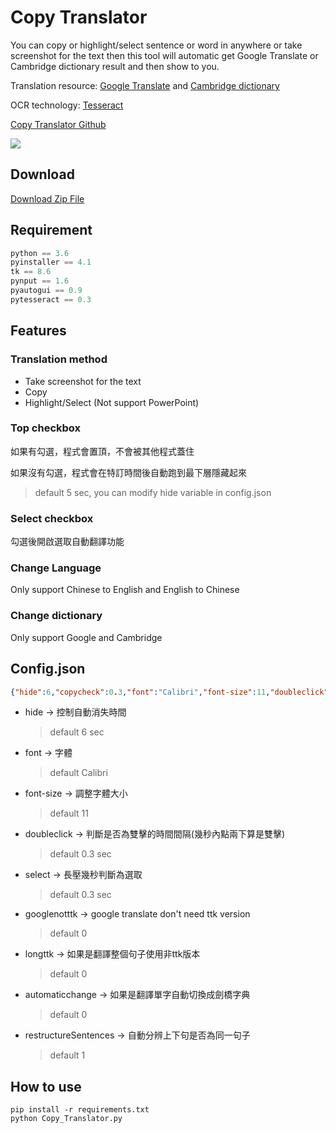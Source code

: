 # Copy Translator
You can copy or highlight/select sentence or word in anywhere or take screenshot for the text then this tool will automatic get Google Translate or Cambridge dictionary result and then show to you.


Translation resource: [Google Translate](https://translate.google.com.tw) and [Cambridge dictionary](https://dictionary.cambridge.org)

OCR technology: [Tesseract](https://github.com/tesseract-ocr/tesseract)

[Copy Translator Github](https://github.com/Coolshanlan/Copy-Translator)

![](https://github.com/Coolshanlan/Copy-Translator/blob/master/image/demo.gif)
## Download
[Download Zip File](https://drive.google.com/file/d/1CbpNgjE-orV_lMsCHhLgwArKOLc_ZSAt/view?usp=sharing)

## Requirement
``` python
python == 3.6
pyinstaller == 4.1
tk == 8.6
pynput == 1.6
pyautogui == 0.9
pytesseract == 0.3
```

## Features
### Translation method
- Take screenshot for the text
- Copy
- Highlight/Select (Not support PowerPoint)
### Top checkbox
如果有勾選，程式會置頂，不會被其他程式蓋住

如果沒有勾選，程式會在特訂時間後自動跑到最下層隱藏起來
> default 5 sec, you can modify hide variable in config.json
### Select checkbox
勾選後開啟選取自動翻譯功能
### Change Language
Only support Chinese to English and English to Chinese
### Change dictionary
Only support Google and Cambridge

## Config.json
``` json
{"hide":6,"copycheck":0.3,"font":"Calibri","font-size":11,"doubleclick":0.3,"select":0.3,"googlenotttk":0,"longttk":0,"automaticchange":0,"restructureSentences":1}
```
- hide -> 控制自動消失時間
  > default 6 sec
- font -> 字體
  > default Calibri
- font-size -> 調整字體大小
  > default 11
- doubleclick -> 判斷是否為雙擊的時間間隔(幾秒內點兩下算是雙擊)
  > default 0.3 sec
- select -> 長壓幾秒判斷為選取
  > default 0.3 sec
- googlenotttk -> google translate don't need ttk version
  > default 0
- longttk -> 如果是翻譯整個句子使用非ttk版本
  > default 0
- automaticchange -> 如果是翻譯單字自動切換成劍橋字典
  > default 0
- restructureSentences -> 自動分辨上下句是否為同一句子
  > default 1

## How to use
```
pip install -r requirements.txt
python Copy_Translator.py
```